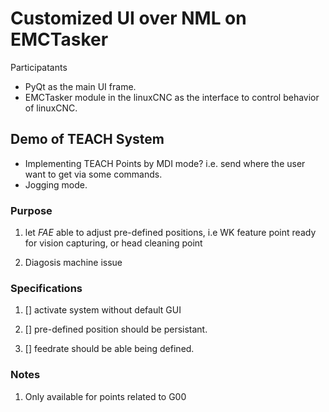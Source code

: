 # Customized UI over NML on EMCTasker

Participatants

- PyQt as the main UI frame.
- EMCTasker module in the linuxCNC as the interface to control behavior of linuxCNC.

## Demo of TEACH System

- Implementing TEACH Points by MDI mode? i.e. send where the user want to get via some commands.
- Jogging mode.

### Purpose

1. let *FAE* able to adjust pre-defined positions, i.e WK feature point ready for vision capturing, or head cleaning point

2. Diagosis machine issue

### Specifications

1. [] activate system without default GUI

2. [] pre-defined position should be persistant.

3. [] feedrate should be able being defined.

### Notes

1. Only available for points related to G00